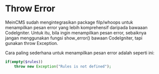 # Throw Error

MeinCMS sudah mengintegrasikan package filp/whoops untuk menampilkan pesan error yang lebih komprehensif daripada bawaaan CodeIgniter. Untuk itu, bila ingin menampilkan pesan error, sebaiknya jangan menggunakan fungsi show_error() bawaan CodeIgniter, tapi gunakan throw Exception.

Cara paling sederhana untuk menampilkan pesan error adalah seperti ini:

```php
if(empty($rules))
    throw new Exception("Rules is not defined");
```